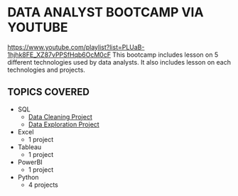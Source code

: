 # DATA ANALYST BOOTCAMP VIA YOUTUBE
https://www.youtube.com/playlist?list=PLUaB-1hjhk8FE_XZ87vPPSfHqb6OcM0cF
This bootcamp includes lesson on 5 different technologies used by data analysts.
It also includes lesson on each technologies and projects. 
## TOPICS COVERED
* SQL
  * [Data Cleaning Project](https://github.com/ELBrown11/AlexTheAnalystBootcampProjects/blob/main/CleaningData_housing_data_Final.sql)
  * [Data Exploration Project](https://github.com/ELBrown11/AlexTheAnalystBootcampProjects/blob/main/DataExploration_covid_data.sql)
* Excel
  * 1 project 
* Tableau
  * 1 project
* PowerBI
  * 1 project   
* Python
  * 4 projects 
